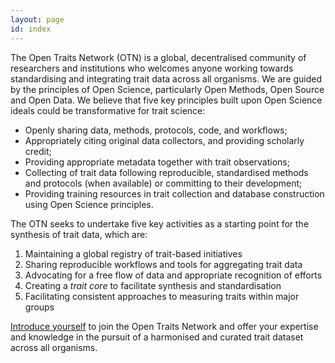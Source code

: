 ```yaml
---
layout: page
id: index
---
```

  
The Open Traits Network (OTN) is a global, decentralised community of researchers and institutions who welcomes anyone working towards standardising and integrating trait data across all organisms. We are guided by the principles of Open Science, particularly Open Methods, Open Source and Open Data. We believe that five key principles built upon Open Science ideals could be transformative for trait science:

- Openly sharing data, methods, protocols, code, and workflows;
- Appropriately citing original data collectors, and providing scholarly credit;
- Providing appropriate metadata together with trait observations;
- Collecting of trait data following reproducible, standardised methods and protocols (when available) or committing to their development;
- Providing training resources in trait collection and database construction using Open Science principles.


The OTN seeks to undertake five key activities as a starting point for the synthesis of trait data, which are:

1. Maintaining a global registry of trait-based initiatives  
2. Sharing reproducible workflows and tools for aggregating trait data  
3. Advocating for a free flow of data and appropriate recognition of efforts  
4. Creating a *trait core* to facilitate synthesis and standardisation  
5. Facilitating consistent approaches to measuring traits within major groups  
  
[Introduce yourself](https://github.com/open-traits-network/open-traits-network.github.io/issues/new?assignees=open-traits-network%2Feditors&labels=new+member&template=register-member.md&title=I%27d+like+to+join+the+Open+Traits+Network) to join the Open Traits Network and offer your expertise and knowledge in the pursuit of a harmonised and curated trait dataset across all organisms.

<div id="banner">
<script language="JavaScript" src="js/pictures.js"></script>
<script language="JavaScript">
<!-- Hide this script from old browsers --
document.write('<IMG SRC="' + image + '">')
// -- End Hiding Here -->
</script>
</div>
